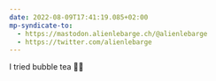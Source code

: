 ```yaml
---
date: 2022-08-09T17:41:19.085+02:00
mp-syndicate-to:
  - https://mastodon.alienlebarge.ch/@alienlebarge
  - https://twitter.com/alienlebarge
---
```

I tried bubble tea 🧋🫤
